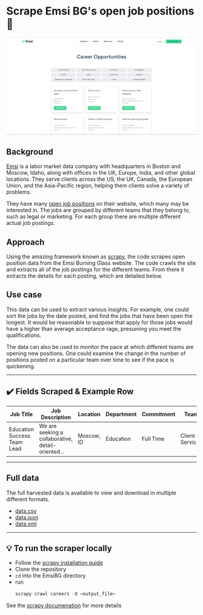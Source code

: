 # Scrape Emsi BG's open job positions 👀

![Home Page](assets/home_page.png)

## Background
[Emsi](https://www.economicmodeling.com/) is a labor market data company with headquarters in Boston and Moscow, Idaho, along with offices in the UK, Europe, India, and other global locations. They serve clients across the US, the UK, Canada, the European Union, and the Asia-Pacific region, helping them clients solve a variety of problems.

They have many [open job positions](https://www.economicmodeling.com/open-positions/) on their website, which many may be interested in. The jobs are grouped by different teams that they belong to, such as legal or marketing. For each group there are multiple different actual job postings.

## Approach 
Using the amazing framework known as [scrapy](https://scrapy.org/), the code scrapes open position data from the Emsi Burning Glass website. The code crawls the site and extracts all of the job postings for the different teams. From there it extracts the details for each posting, which are detailed below.

## Use case
This data can be used to extract various insights. For example, one could sort the jobs by the date posted, and find the jobs that have been open the longest. It would be reasonable to suppose that apply for those jobs would have a higher than average acceptance rage, presuming you meet the qualifications.

The data can also be used to monitor the pace at which different teams are opening new positions. One could examine the change in the number of positions posted on a particular team over time to see if the pace is quickening.

---
## ✔️ Fields Scraped & Example Row
|Job Title                              |Job Description                                                                |Location                  |Department        |Commitment         |Team                 |Team Openings|Date Posted        |URL                                                                        |ID                                  |
|---------------------------------------|---|--------------------------|------------------|-------------------|---------------------|-------------|-------------------|---------------------------------------------------------------------------|------------------------------------|
|Education Success Team Lead            |We are seeking a collaborative, detail-oriented... |Moscow, ID                |Education         |Full Time          |Client Services      |1            |2022-01-05 09:38:43|https://jobs.lever.co/economicmodeling/390d26a0-e45c-4f6d-9bfd-ad7c50da188c|390d26a0-e45c-4f6d-9bfd-ad7c50da188c|

---
## Full data
The full harvested data is available to view and download in multiple different formats.
* [data.csv](assets/data.csv)
* [data.json](assets/data.json)
* [data.xml](assets/data.xml)

---

## 💡 To run the scraper locally 
- Follow the [scrapy installation guide](https://docs.scrapy.org/en/latest/intro/install.html)
- Clone the repository
- `cd` into the EmsiBG directory
-  run 
    ```py 
    scrapy crawl careers -O <output_file>
    ```
See the [scrapy documenation](https://github.com/VolVox99/EmsiBG-Career-Scraper) for more details